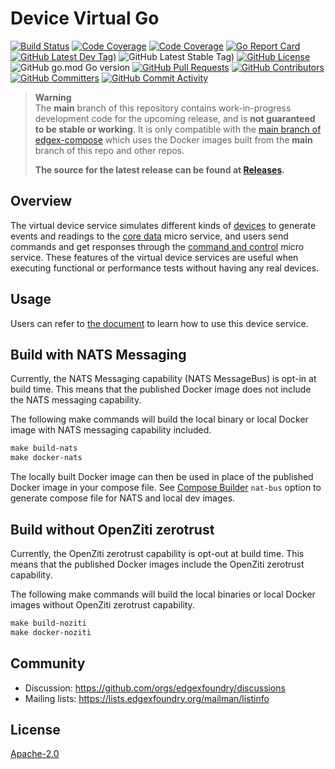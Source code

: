 # Device Virtual Go
[![Build Status](https://jenkins.edgexfoundry.org/view/EdgeX%20Foundry%20Project/job/edgexfoundry/job/device-virtual-go/job/main/badge/icon)](https://jenkins.edgexfoundry.org/view/EdgeX%20Foundry%20Project/job/edgexfoundry/job/device-virtual-go/job/main/) [![Code Coverage](https://codecov.io/gh/edgexfoundry/device-virtual-go/branch/main/graph/badge.svg?token=ll7zq2c3Q7)](https://codecov.io/gh/edgexfoundry/device-virtual-go) [![Code Coverage](https://codecov.io/gh/edgexfoundry/device-virtual-go/branch/master/graph/badge.svg?token=ll7zq2c3Q7)](https://codecov.io/gh/edgexfoundry/device-virtual-go) [![Go Report Card](https://goreportcard.com/badge/github.com/edgexfoundry/device-virtual-go)](https://goreportcard.com/report/github.com/edgexfoundry/device-virtual-go) [![GitHub Latest Dev Tag)](https://img.shields.io/github/v/tag/edgexfoundry/device-virtual-go?include_prereleases&sort=semver&label=latest-dev)](https://github.com/edgexfoundry/device-virtual-go/tags) ![GitHub Latest Stable Tag)](https://img.shields.io/github/v/tag/edgexfoundry/device-virtual-go?sort=semver&label=latest-stable) [![GitHub License](https://img.shields.io/github/license/edgexfoundry/device-virtual-go)](https://choosealicense.com/licenses/apache-2.0/) ![GitHub go.mod Go version](https://img.shields.io/github/go-mod/go-version/edgexfoundry/device-virtual-go) [![GitHub Pull Requests](https://img.shields.io/github/issues-pr-raw/edgexfoundry/device-virtual-go)](https://github.com/edgexfoundry/device-virtual-go/pulls) [![GitHub Contributors](https://img.shields.io/github/contributors/edgexfoundry/device-virtual-go)](https://github.com/edgexfoundry/device-virtual-go/contributors) [![GitHub Committers](https://img.shields.io/badge/team-committers-green)](https://github.com/orgs/edgexfoundry/teams/device-virtual-go-committers/members) [![GitHub Commit Activity](https://img.shields.io/github/commit-activity/m/edgexfoundry/device-virtual-go)](https://github.com/edgexfoundry/device-virtual-go/commits)

> **Warning**  
> The **main** branch of this repository contains work-in-progress development code for the upcoming release, and is **not guaranteed to be stable or working**.
> It is only compatible with the [main branch of edgex-compose](https://github.com/edgexfoundry/edgex-compose) which uses the Docker images built from the **main** branch of this repo and other repos.
>
> **The source for the latest release can be found at [Releases](https://github.com/edgexfoundry/device-virtual-go/releases).**

## Overview
The virtual device service simulates different kinds of [devices](https://docs.edgexfoundry.org/2.1/general/Definitions/#device) to generate events and readings to the [core data](https://docs.edgexfoundry.org/2.1/microservices/core/data/Ch-CoreData/) micro service, and users send commands and get responses through the [command and control](https://docs.edgexfoundry.org/2.1/microservices/core/command/Ch-Command/) micro service. These features of the virtual device services are useful when executing functional or performance tests without having any real devices.
## Usage
Users can refer to [the document](https://docs.edgexfoundry.org/2.1/microservices/device/virtual/Ch-VirtualDevice/) to learn how to use this device service.

## Build with NATS Messaging
Currently, the NATS Messaging capability (NATS MessageBus) is opt-in at build time.
This means that the published Docker image does not include the NATS messaging capability.

The following make commands will build the local binary or local Docker image with NATS messaging
capability included.
```makefile
make build-nats
make docker-nats
```

The locally built Docker image can then be used in place of the published Docker image in your compose file.
See [Compose Builder](https://github.com/edgexfoundry/edgex-compose/tree/main/compose-builder#gen) `nat-bus` option to generate compose file for NATS and local dev images.

## Build without OpenZiti zerotrust
Currently, the OpenZiti zerotrust capability is opt-out at build time. This means that the published Docker images include the OpenZiti zerotrust capability.

The following make commands will build the local binaries or local Docker images without OpenZiti zerotrust capability.

```makefile
make build-noziti
make docker-noziti
```

## Community
- Discussion: https://github.com/orgs/edgexfoundry/discussions
- Mailing lists: https://lists.edgexfoundry.org/mailman/listinfo

## License
[Apache-2.0](LICENSE)
